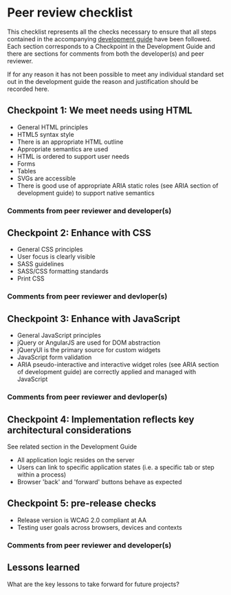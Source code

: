 # Peer review checklist

This checklist represents all the checks necessary to ensure that all steps contained in the accompanying [development guide](development-guide.md) have been followed. Each section corresponds to a Checkpoint in the Development Guide and there are sections for comments from both the developer(s) and peer reviewer.

If for any reason it has not been possible to meet any individual standard set out in the development guide the reason and justification should be recorded here.

## Checkpoint 1: We meet needs using HTML

* General HTML principles
* HTML5 syntax style
* There is an appropriate HTML outline
* Appropriate semantics are used
* HTML is ordered to support user needs
* Forms
* Tables
* SVGs are accessible
* There is good use of appropriate ARIA static roles (see ARIA section of development guide) to support native semantics

### Comments from peer reviewer and developer(s)

## Checkpoint 2: Enhance with CSS

* General CSS principles
* User focus is clearly visible
* SASS guidelines
* SASS/CSS formatting standards
* Print CSS

### Comments from peer reviewer and devloper(s)

## Checkpoint 3: Enhance with JavaScript

* General JavaScript principles
* jQuery or AngularJS are used for DOM abstraction
* jQueryUI is the primary source for custom widgets
* JavaScript form validation
* ARIA pseudo-interactive and interactive widget roles (see ARIA section of development guide) are correctly applied and managed with JavaScript

### Comments from peer reviewer and devloper(s)

## Checkpoint 4: Implementation reflects key architectural considerations

See related section in the Development Guide

* All application logic resides on the server
* Users can link to specific application states (i.e. a specific tab or step within a process)
* Browser 'back' and 'forward' buttons behave as expected

## Checkpoint 5: pre-release checks

* Release version is WCAG 2.0 compliant at AA
* Testing user goals across browsers, devices and contexts

### Comments from peer reviewer and developer(s)

## Lessons learned

What are the key lessons to take forward for future projects?





